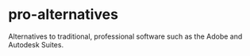 # pro-alternatives
Alternatives to traditional, professional software such as the Adobe and Autodesk Suites.
